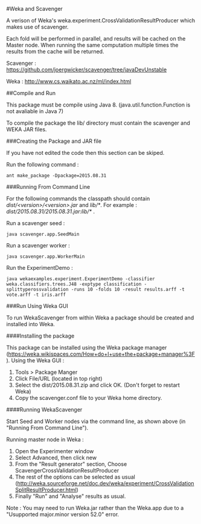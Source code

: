 #Weka and Scavenger

A verison of Weka's weka.experiment.CrossValidationResultProducer which makes use of scavenger.

Each fold will be performed in parallel, and results will be cached on the Master node. When running the same computation multiple times the results from the cache will be returned. 

Scavenger : https://github.com/joergwicker/scavenger/tree/javaDevUnstable

Weka : http://www.cs.waikato.ac.nz/ml/index.html

##Compile and Run

This package must be compile using Java 8. (java.util.function.Function is not avaliable in Java 7)

To compile the package the lib/ directory must contain the scavenger and WEKA JAR files.

 
###Creating the Package and JAR file

If you have not edited the code then this section can be skiped.

Run the following command :

```
ant make_package -Dpackage=2015.08.31
```

###Running From Command Line

For the following commands the classpath should contain *dist/\<version\>/\<version\>.jar* and _lib/\*_. For example : _dist/2015.08.31/2015.08.31.jar:lib/\*_ .

Run a scavenger seed :

```
java scavenger.app.SeedMain

```

Run a scavenger worker :

```
java scavenger.app.WorkerMain

```

Run the ExperimentDemo :

```
java wekaexamples.experiment.ExperimentDemo -classifier weka.classifiers.trees.J48 -exptype classification -splittyperossvalidation -runs 10 -folds 10 -result results.arff -t vote.arff -t iris.arff
```

###Run Using Weka GUI

To run WekaScavenger from within Weka a package should be created and installed into Weka. 

####Installing the package

This package can be installed using the Weka package manager (https://weka.wikispaces.com/How+do+I+use+the+package+manager%3F). Using the Weka GUI :

1. Tools > Package Manger
2. Click File/URL (located in top right)
3. Select the dist/2015.08.31.zip and click OK. (Don't forget to restart Weka)
4. Copy the scavenger.conf file to your Weka home directory.

####Running WekaScavenger

Start Seed and Worker nodes via the command line, as shown above (in "Running From Command Line").

Running master node in Weka :

1. Open the Experimenter window
2. Select Advanced, then click new
3. From the "Result generator" section, Choose ScavengerCrossValidationResultProducer
4. The rest of the options can be selected as usual (http://weka.sourceforge.net/doc.dev/weka/experiment/CrossValidationSplitResultProducer.html) 
5. Finally "Run" and "Analyse" results as usual.


Note : You may need to run Weka.jar rather than the Weka.app due to a "Usupported major.minor version 52.0" error.
